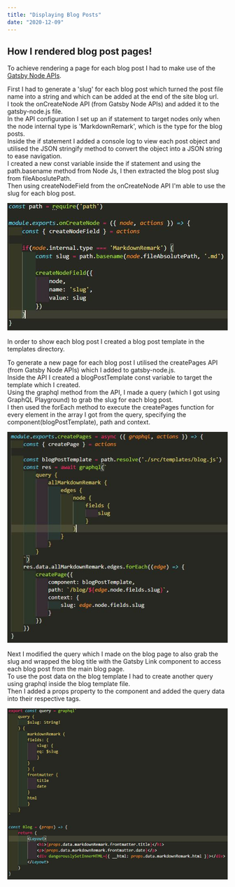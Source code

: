 ```yaml
---
title: "Displaying Blog Posts"
date: "2020-12-09"
---
```


## How I rendered blog post pages!

To achieve rendering a page for each blog post I had to make use of the [Gatsby Node APIs](https://www.gatsbyjs.com/docs/node-apis/).

First I had to generate a 'slug' for each blog post which turned the post file name into a string and which can be added at the end of the site blog url.
<br>
I took the onCreateNode API (from Gatsby Node APIs) and added it to the gatsby-node.js file.
<br>
In the API configuration I set up an if statement to target nodes only when the node internal type is 'MarkdownRemark', which is the type for the blog posts.
<br>
Inside the if statement I added a console log to view each post object and utilised the JSON stringify method to convert the object into a JSON string to ease navigation.
<br>
I created a new const variable inside the if statement and using the path.basename method from Node Js, I then extracted the blog post slug from fileAboslutePath.
<br>
Then using createNodeField from the onCreateNode API I'm able to use the slug for each blog post.

![Grab Slug](grab-slug.png)

In order to show each blog post I created a blog post template in the templates directory.

To generate a new page for each blog post I utilised the createPages API (from Gatsby Node APIs) which I added to gatsby-node.js.
<br>
Inside the API I created a blogPostTemplate const variable to target the template which I created.
<br>
Using the graphql method from the API, I made a query (which I got using GraphQL Playground) to grab the slug for each blog post.
<br>
I then used the forEach method to execute the createPages function for every element in the array I got from the query, specifying the component(blogPostTemplate), path and context.

![Create Pages](create-pages.png)

Next I modified the query which I made on the blog page to also grab the slug and wrapped the blog title with the Gatsby Link component to access each blog post from the main blog page.
<br>
To use the post data on the blog template I had to create another query using graphql inside the blog template file.
<br>
Then I added a props property to the component and added the query data into their respective tags.

![Template Content](template-content.png)
